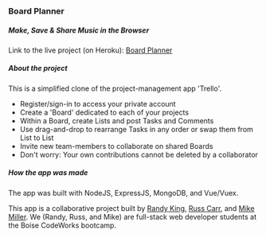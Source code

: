 ### Board Planner

##### Make, Save & Share Music in the Browser

Link to the live project (on Heroku): [Board Planner](https://board-planner.herokuapp.com/)

##### About the project

This is a simplified clone of the project-management app 'Trello'.

* Register/sign-in to access your private account
* Create a 'Board' dedicated to each of your projects
* Within a Board, create Lists and post Tasks and Comments
* Use drag-and-drop to rearrange Tasks in any order or swap them from List to List
* Invite new team-members to collaborate on shared Boards
* Don't worry: Your own contributions cannot be deleted by a collaborator

##### How the app was made

The app was built with NodeJS, ExpressJS, MongoDB, and Vue/Vuex.

This app is a collaborative project built by [Randy King](https://github.com/brandallk), [Russ Carr](https://github.com/RussCarr), and [Mike Miller](https://github.com/MichaelWMiller). We (Randy, Russ, and Mike) are full-stack web developer students at the Boise CodeWorks bootcamp.